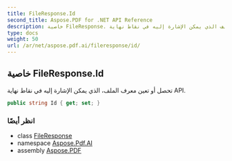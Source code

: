 ```yaml
---
title: FileResponse.Id
second_title: Aspose.PDF for .NET API Reference
description: خاصية FileResponse. تحصل أو تعين معرف الملف الذي يمكن الإشارة إليه في نقاط نهاية API
type: docs
weight: 50
url: /ar/net/aspose.pdf.ai/fileresponse/id/
---
```

## خاصية FileResponse.Id

تحصل أو تعين معرف الملف، الذي يمكن الإشارة إليه في نقاط نهاية API.

```csharp
public string Id { get; set; }
```

### انظر أيضًا

* class [FileResponse](../)
* namespace [Aspose.Pdf.AI](../../../aspose.pdf.ai/)
* assembly [Aspose.PDF](../../../)